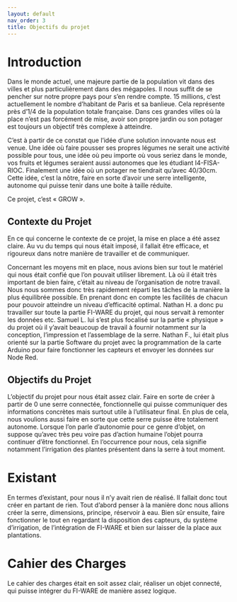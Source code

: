```yaml
---
layout: default
nav_order: 3
title: Objectifs du projet
---
```


# Introduction

Dans le monde actuel, une majeure partie de la population vit dans des villes et plus particulièrement dans des mégapoles. Il nous suffit de se pencher sur notre propre pays pour s’en rendre compte. 15 millions, c’est actuellement le nombre d’habitant de Paris et sa banlieue. Cela représente près d’1/4 de la population totale française. Dans ces grandes villes où la place n’est pas forcément de mise, avoir son propre jardin ou son potager est toujours un objectif très complexe à atteindre. 

C’est à partir de ce constat que l’idée d’une solution innovante nous est venue. Une idée où faire pousser ses propres légumes ne serait une activité possible pour tous, une idée où peu importe où vous seriez dans le monde, vos fruits et légumes seraient aussi autonomes que les étudiant I4-FISA-RIOC. Finalement une idée où un potager ne tiendrait qu’avec 40/30cm. Cette idée, c’est la nôtre, faire en sorte d’avoir une serre intelligente, autonome qui puisse tenir dans une boite à taille réduite. 

Ce projet, c’est « GROW ».

## Contexte du Projet

En ce qui concerne le contexte de ce projet, la mise en place a été assez claire. Au vu du temps qui nous était imposé, il fallait être efficace, et rigoureux dans notre manière de travailler et de communiquer. 

Concernant les moyens mit en place, nous avions bien sur tout le matériel qui nous était confié que l’on pouvait utiliser librement. Là où il était très important de bien faire, c’était au niveau de l’organisation de notre travail. Nous nous sommes donc très rapidement réparti les tâches de la manière la plus équilibrée possible. En prenant donc en compte les facilités de chacun pour pouvoir atteindre un niveau d’efficacité optimal. Nathan H. a donc pu travailler sur toute la partie FI-WARE du projet, qui nous servait à remonter les données etc. Samuel L. lui s’est plus focalisé sur la partie « physique » du projet où il y’avait beaucoup de travail à fournir notamment sur la conception, l’impression et l’assemblage de la serre. Nathan F., lui était plus orienté sur la partie Software du projet avec la programmation de la carte Arduino pour faire fonctionner les capteurs et envoyer les données sur Node Red.

## Objectifs du Projet

L’objectif du projet pour nous était assez clair. Faire en sorte de créer à partir de 0 une serre connectée, fonctionnelle qui puisse communiquer des informations concrètes mais surtout utile à l’utilisateur final. En plus de cela, nous voulions aussi faire en sorte que cette serre puisse être totalement autonome. Lorsque l’on parle d’autonomie pour ce genre d’objet, on suppose qu’avec très peu voire pas d’action humaine l’objet pourra continuer d’être fonctionnel. En l’occurrence pour nous, cela signifie notamment l’irrigation des plantes présentent dans la serre à tout moment. 

# Existant

En termes d’existant, pour nous il n’y avait rien de réalisé. Il fallait donc tout créer en partant de rien. Tout d’abord penser à la manière donc nous allions créer la serre, dimensions, principe, réservoir à eau. Bien sûr ensuite, faire fonctionner le tout en regardant la disposition des capteurs, du système d’irrigation, de l’intégration de FI-WARE et bien sur laisser de la place aux plantations.

# Cahier des Charges

Le cahier des charges était en soit assez clair, réaliser un objet connecté, qui puisse intégrer du FI-WARE de manière assez logique. 
